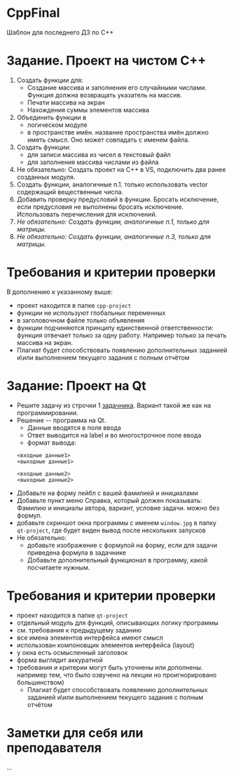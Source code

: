 # CppFinal
Шаблон для последнего ДЗ по C++



# Задание. Проект на чистом C++
1. Создать функции для: 
   - Создание массива и заполнения его случайными числами. Функция должна возвращать указатель на массив.
   - Печати массива на экран
   - Нахождения суммы элементов массива
1. Объединить функции в
   - логическом модуле
   - в пространстве имён. название пространства имён должно иметь смысл. Оно может совпадать с именем файла.
2. Создать функции:
   - для записи массива из чисел в текстовый файл
   - для заполнения массива числами из файла
3. Не обязательно: Создать проект на C++ в VS, подключить два ранее созданных модуля.
1. Создать функции, аналогичные п.1. только использовать vector содержащий вещественные числа.
1. Добавить проверку предусловий в функции. Бросать исключение, если предусловия не выполнены бросать исключение. Использовать перечисления для исключений.
2. *Не обязательно: Создать функции, аналогичные п.1, только для матрицы.*
2. *Не обязательно: Создать функции, аналогичные п.3, только для матрицы.*

# Требования и критерии проверки
В дополнению к указанному выше:
- проект находится в папке ```cpp-project```
- функции не используют глобальных переменных
- в заголовочном файле только объявления
- функции подчиняются принципу единственной ответственности: функция отвечает только за одну работу. Например только за печать массива на экран.
- Плагиат будет способствовать появлению дополнительных заданией и\или выполнением текущего задания с полным отчётом

  
# Задание: Проект на Qt
- Решите задачу из строчки 1 [задачника](https://ivtipm.github.io/Programming/Files/spisocall.htmhttps://ivtipm.github.io/Programming/Files/spisocall.htm). Вариант такой же как на программировании. 
- Решение -- программа на Qt.
   - Данные вводятся в поля ввода
   - Ответ выводится на label и во многострочное поле ввода
   - формат вывода: 
   ```
   <входные данные1>
   <выходные данные1>
   
   <входные данные2>
   <выходные данные2>
   ```
- Добавьте на форму лейбл c вашей фамилией и инициалами
- Добавьте пункт меню Справка, который должен показывать: Фамилию и инициалы автора, вариант, условие задачи. можно без формул.
- добавьте скриншот окна программы с именем ```window.jpg``` в папку ```qt-project```, где будет виден вывод после нескольких запусков
- Не обязательно: 
   - добавьте изображение с формулой на форму, если для задачи приведена формула в задачнике
   - Добавьте дополнительный функционал в программу, какой посчитаете нужным.


# Требования и критерии проверки
- проект находится в папке ```qt-project```
- отдельный модуль для функций, описывающих логику программы
- см. требования к предыдущему заданию
- все имена элементов интерфейса имеют смысл
- использован компоновщик элементов интерфейса (layout)
- у окна есть осмысленный заголовок
- форма выглядит аккуратной
- требования и критерии могут быть уточнены или дополнены. например тем, что было озвучено на лекции но проигнорировано большинством)
  - Плагиат будет способствовать появлению дополнительных заданией и\или выполнением текущего задания с полным отчётом

# Заметки для себя или преподавателя
...

